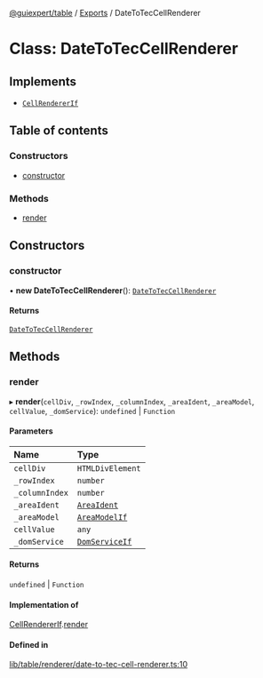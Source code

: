 [@guiexpert/table](../README.md) / [Exports](../modules.md) / DateToTecCellRenderer

# Class: DateToTecCellRenderer

## Implements

- [`CellRendererIf`](../interfaces/CellRendererIf.md)

## Table of contents

### Constructors

- [constructor](DateToTecCellRenderer.md#constructor)

### Methods

- [render](DateToTecCellRenderer.md#render)

## Constructors

### constructor

• **new DateToTecCellRenderer**(): [`DateToTecCellRenderer`](DateToTecCellRenderer.md)

#### Returns

[`DateToTecCellRenderer`](DateToTecCellRenderer.md)

## Methods

### render

▸ **render**(`cellDiv`, `_rowIndex`, `_columnIndex`, `_areaIdent`, `_areaModel`, `cellValue`, `_domService`): `undefined` \| `Function`

#### Parameters

| Name | Type |
| :------ | :------ |
| `cellDiv` | `HTMLDivElement` |
| `_rowIndex` | `number` |
| `_columnIndex` | `number` |
| `_areaIdent` | [`AreaIdent`](../modules.md#areaident) |
| `_areaModel` | [`AreaModelIf`](../interfaces/AreaModelIf.md) |
| `cellValue` | `any` |
| `_domService` | [`DomServiceIf`](../interfaces/DomServiceIf.md) |

#### Returns

`undefined` \| `Function`

#### Implementation of

[CellRendererIf](../interfaces/CellRendererIf.md).[render](../interfaces/CellRendererIf.md#render)

#### Defined in

[lib/table/renderer/date-to-tec-cell-renderer.ts:10](https://github.com/guiexperttable/ge-table/blob/65066c0/libs/table/src/lib/table/renderer/date-to-tec-cell-renderer.ts#L10)
